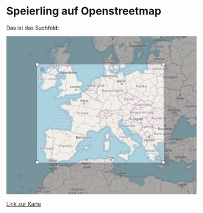 # Speierling auf Openstreetmap

Das ist das Suchfeld:

![Verbreitung auf OSM](https://github.com/basilstotz/unstet/raw/main/speierling/speierling-suchfeld.png)


[Link zur Karte](sorbus+all.json)
